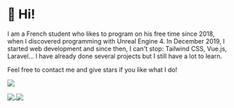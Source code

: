 # 👋 Hi!

I am a French student who likes to program on his free time since 2018, when I discovered programming with Unreal Engine 4. In December 2019, I started web development and since then, I can't stop: Tailwind CSS, Vue.js, Laravel... I have already done several projects but I still have a lot to learn.

Feel free to contact me and give stars if you like what I do!

![](https://hit.yhype.me/github/profile?user_id=69633530)

<a href="https://github.com/florian-lefebvre">
  <img align="center" src="https://github-readme-stats.vercel.app/api?username=florian-lefebvre&show_icons=true" />
</a>
<a href="https://github.com/florian-lefebvre">
  <img align="center" src="https://github-readme-stats.vercel.app/api/top-langs/?username=florian-lefebvre&hide=python" />
</a>
